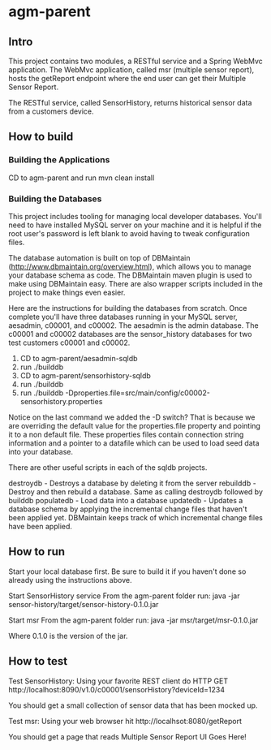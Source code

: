 # agm-parent

## Intro

This project contains two modules, a RESTful service and a Spring WebMvc application.  The WebMvc application, called msr (multiple sensor report), hosts the getReport endpoint where the end user can get their Multiple Sensor Report.

The RESTful service, called SensorHistory, returns historical sensor data from a customers device. 

## How to build

### Building the Applications
CD to agm-parent and run mvn clean install

### Building the Databases
This project includes tooling for managing local developer databases.  You'll need to have installed MySQL server on your machine and it is helpful if the root user's password is left blank to avoid having to tweak configuration files.

The database automation is built on top of DBMaintain (http://www.dbmaintain.org/overview.html), which allows you to manage your database schema as code.  The DBMaintain maven plugin is used to make using DBMaintain easy.  There are also wrapper scripts included in the project to make things even easier.

Here are the instructions for building the databases from scratch.  Once complete you'll have three databases running in your MySQL server, aesadmin, c00001, and c00002.  The aesadmin is the admin database.  The c00001 and c00002 databases are the sensor_history databases for two test customers c00001 and c00002.

1. CD to agm-parent/aesadmin-sqldb
1. run ./builddb
1. CD to agm-parent/sensorhistory-sqldb
1. run ./builddb
1. run ./builddb -Dproperties.file=src/main/config/c00002-sensorhistory.properties

Notice on the last command we added the -D switch?  That is because we are overriding the default value for the properties.file property and pointing it to a non default file.  These properties files contain connection string information and a pointer to a datafile which can be used to load seed data into your database.

There are other useful scripts in each of the sqldb projects.

destroydb - Destroys a database by deleting it from the server
rebuilddb - Destroy and then rebuild a database.  Same as calling destroydb followed by builddb
populatedb - Load data into a database
updatedb - Updates a database schema by applying the incremental change files that haven't been applied yet.  DBMaintain keeps track of which incremental change files have been applied. 

## How to run
Start your local database first.  Be sure to build it if you haven't done so already using the instructions above.

Start SensorHistory service
From the agm-parent folder run: java -jar sensor-history/target/sensor-history-0.1.0.jar

Start msr
From the agm-parent folder run: java -jar msr/target/msr-0.1.0.jar

Where 0.1.0 is the version of the jar.


## How to test

Test SensorHistory:
Using your favorite REST client do HTTP GET http://localhost:8090/v1.0/c00001/sensorHistory?deviceId=1234

You should get a small collection of sensor data that has been mocked up.

Test msr:
Using your web browser hit http://localhsot:8080/getReport

You should get a page that reads Multiple Sensor Report UI Goes Here!